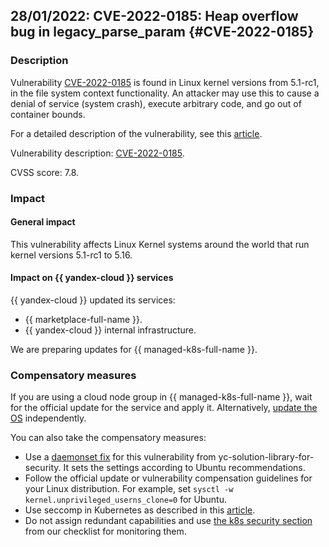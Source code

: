 ## 28/01/2022: CVE-2022-0185: Heap overflow bug in legacy_parse_param {#CVE-2022-0185}

### Description

Vulnerability [CVE-2022-0185](https://ubuntu.com/security/CVE-2022-0185) is found in Linux kernel versions from 5.1-rc1, in the file system context functionality. An attacker may use this to cause a denial of service (system crash), execute arbitrary code, and go out of container bounds.

For a detailed description of the vulnerability, see this [article](https://sysdig.com/blog/cve-2022-0185-container-escape/).

Vulnerability description: [CVE-2022-0185](https://ubuntu.com/security/CVE-2022-0185).

CVSS score: 7.8.

### Impact

#### General impact

This vulnerability affects Linux Kernel systems around the world that run kernel versions 5.1-rc1 to 5.16.

#### Impact on {{ yandex-cloud }} services

{{ yandex-cloud }} updated its services:

* {{ marketplace-full-name }}.
* {{ yandex-cloud }} internal infrastructure.

We are preparing updates for {{ managed-k8s-full-name }}.

### Compensatory measures

If you are using a cloud node group in {{ managed-k8s-full-name }}, wait for the official update for the service and apply it. Alternatively, [update the OS](https://ubuntu.com/security/notices/USN-5240-1) independently.

You can also take the compensatory measures:

* Use a [daemonset fix](https://github.com/yandex-cloud/yc-solution-library-for-security/tree/master/kubernetes-security/cve-quickfix/CVE-2022-0185) for this vulnerability from yc-solution-library-for-security. It sets the settings according to Ubuntu recommendations.
* Follow the official update or vulnerability compensation guidelines for your Linux distribution. For example, set `sysctl -w kernel.unprivileged_userns_clone=0` for Ubuntu.
* Use seccomp in Kubernetes as described in this [article](https://kubernetes.io/docs/tutorials/security/seccomp/).
* Do not assign redundant capabilities and use [the k8s security section](../../../security/domains/checklist.md#kubernetes-secure-configuration) from our checklist for monitoring them.